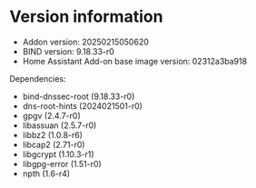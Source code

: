 # Version information

 * Addon version: 20250215050620
 * BIND version: 9.18.33-r0
 * Home Assistant Add-on base image version: 02312a3ba918

Dependencies:
 * bind-dnssec-root (9.18.33-r0)
 * dns-root-hints (2024021501-r0)
 * gpgv (2.4.7-r0)
 * libassuan (2.5.7-r0)
 * libbz2 (1.0.8-r6)
 * libcap2 (2.71-r0)
 * libgcrypt (1.10.3-r1)
 * libgpg-error (1.51-r0)
 * npth (1.6-r4)
